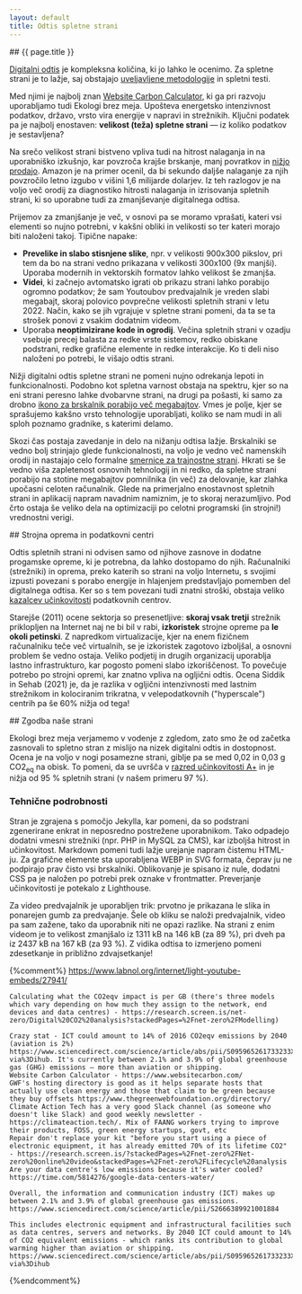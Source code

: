 ```yaml
---
layout: default
title: Odtis spletne strani
---
```

<div class="block" markdown="1">
## {{ page.title }}

[Digitalni odtis](o-akciji.html) je kompleksna količina, ki jo lahko le ocenimo. Za spletne strani je to lažje,
saj obstajajo [uveljavljene metodologije](https://developers.thegreenwebfoundation.org/co2js/explainer/methodologies-for-calculating-website-carbon/#carbon-estimation-models)
in spletni testi.

Med njimi je najbolj znan [Website Carbon Calculator](https://www.websitecarbon.com/), ki ga pri razvoju uporabljamo tudi Ekologi brez meja. Upošteva energetsko intenzivnost podatkov, državo, vrsto vira energije v napravi in strežnikih. Ključni podatek pa je najbolj enostaven: **velikost (teža) spletne strani** — iz koliko podatkov je sestavljena?

Na srečo velikost strani bistveno vpliva tudi na hitrost nalaganja in na uporabniško izkušnjo, kar povzroča krajše brskanje, manj povratkov in [nižjo prodajo](https://www.websitebuilderexpert.com/building-websites/website-load-time-statistics/). Amazon je na primer ocenil, da bi sekundo daljše nalaganje za njih povzročilo letno izgubo v višini 1,6 milijarde dolarjev. Iz teh razlogov je na voljo več orodij za diagnostiko hitrosti nalaganja in izrisovanja spletnih strani, ki so uporabne tudi za zmanjševanje digitalnega odtisa.

Prijemov za zmanjšanje je več, v osnovi pa se moramo vprašati, kateri vsi elementi so nujno potrebni, v kakšni obliki in velikosti so ter kateri morajo biti naloženi takoj.
Tipične napake:
- **Prevelike in slabo stisnjene slike**, npr. v velikosti 900x300 pikslov, pri tem da bo na strani vedno prikazana v velikosti 300x100 (9x manjši). Uporaba modernih in vektorskih formatov lahko velikost še zmanjša.
- **Videi**, ki začnejo avtomatsko igrati ob prikazu strani lahko porabijo ogromno podatkov; že sam Youtoubov predvajalnik je vreden slabi megabajt, skoraj polovico povprečne velikosti spletnih strani v letu 2022. Način, kako se jih vgrajuje v spletne strani pomeni, da ta se ta strošek ponovi z vsakim dodatnim videom.
- Uporaba **neoptimizirane kode in ogrodij**. Večina spletnih strani v ozadju vsebuje precej balasta za redke vrste sistemov, redko obiskane podstrani, redke grafične elemente in redke interakcije. Ko ti deli niso naloženi po potrebi, le višajo odtis strani.

Nižji digitalni odtis spletne strani ne pomeni nujno odrekanja lepoti in funkcionalnosti. Podobno kot spletna varnost obstaja na spektru, kjer so na eni strani peresno lahke dvobarvne strani, na drugi pa pošasti, ki samo za drobno [ikono za brskalnik porabijo več megabajtov](https://iconmap.io/blog#speed-file-size--resolution). Vmes je polje, kjer se sprašujemo kakšno vrsto tehnologije uporabljati, koliko se nam mudi in ali sploh poznamo gradnike, s katerimi delamo.

Skozi čas postaja zavedanje in delo na nižanju odtisa lažje. Brskalniki se vedno bolj strinjajo glede funkcionalnosti, na voljo je vedno več namenskih orodij in nastajajo celo formalne [smernice za trajnostne strani](https://w3c.github.io/sustyweb/). Hkrati se še vedno viša zapletenost osnovnih tehnologij in ni redko, da spletne strani porabijo na stotine megabajtov pomnilnika (in več) za delovanje, kar zlahka upočasni celoten računalnik. Glede na primerjalno enostavnost spletnih strani in aplikacij napram navadnim namiznim, je to skoraj nerazumljivo. Pod črto ostaja še veliko dela na optimizaciji po celotni programski (in strojni!) vrednostni verigi.
</div>


<div class="block" markdown="1">
## Strojna oprema in podatkovni centri

Odtis spletnih strani ni odvisen samo od njihove zasnove in dodatne progamske opreme, ki je potrebna, da lahko dostopamo do njih. Računalniki (strežniki) in oprema, preko katerih so strani na voljo Internetu, s svojimi izpusti povezani s porabo energije in hlajenjem predstavljajo pomemben del digitalnega odtisa. Ker so s tem povezani tudi znatni stroški, obstaja veliko [kazalcev učinkovitosti](https://knowledge.sdialliance.org/data-center-metrics) podatkovnih centrov.

Starejše (2011) ocene sektorja so presenetljive: **skoraj vsak tretji** strežnik priklopljen na Internet naj ne bi bil v rabi, **izkoristek** strojne opreme pa **le okoli petinski**. Z napredkom virtualizacije, kjer na enem fizičnem računalniku teče več virtualnih, se je izkoristek zagotovo izboljšal, a osnovni problem še vedno ostaja. Veliko podjetij in drugih organizacij uporablja lastno infrastrukturo, kar pogosto pomeni slabo izkoriščenost. To povečuje potrebo po strojni opremi, kar znatno vpliva na ogljični odtis. Ocena Siddik in Sehab (2021) je, da je razlika v ogljični intenzivnosti med lastnim strežnikom in kolociranim trikratna, v velepodatkovnih ("hyperscale") centrih pa še 60% nižja od tega!
</div>


<div class="block" markdown="1">
## Zgodba naše strani

Ekologi brez meja verjamemo v vodenje z zgledom, zato smo že od začetka zasnovali to spletno stran z mislijo na nizek digitalni odtis in dostopnost. Ocena je na voljo v nogi posamezne strani, giblje pa se med 0,02 in 0,03 g CO2<sub>eq</sub> na obisk. To pomeni, da se uvršča v [razred učinkovitosti A+](https://sustainablewebdesign.org/digital-carbon-ratings/#toc-3) in je nižja od 95 % spletnih strani (v našem primeru 97 %).


### Tehnične podrobnosti

Stran je zgrajena s pomočjo Jekylla, kar pomeni, da so podstrani zgenerirane enkrat in neposredno postrežene uporabnikom. Tako odpadejo dodatni vmesni strežniki (npr. PHP in MySQL za CMS), kar izboljša hitrost in učinkovitost. Markdown pomeni tudi lažje urejanje napram čistemu HTML-ju. Za grafične elemente sta uporabljena WEBP in SVG formata, čeprav ju ne podpirajo prav čisto vsi brskalniki. Oblikovanje je spisano iz nule, dodatni CSS pa je naložen po potrebi prek oznake v frontmatter. Preverjanje učinkovitosti je potekalo z Lighthouse.

Za video predvajalnik je uporabljen trik: prvotno je prikazana le slika in ponarejen gumb za predvajanje. Šele ob kliku se naloži predvajalnik, video pa sam zažene, tako da uporabnik niti ne opazi razlike. Na strani z enim videom je to velikost zmanjšalo iz 1311 kB na 146 kB (za 89 %), pri dveh pa iz 2437 kB na 167 kB (za 93 %). Z vidika odtisa to izmerjeno pomeni zdesetkanje in približno zdvajsetkanje!

{%comment%}
https://www.labnol.org/internet/light-youtube-embeds/27941/

	Calculating what the CO2eqv impact is per GB (there's three models which vary depending on how much they assign to the network, end devices and data centres) - https://research.screen.is/net-zero/Digital%20CO2%20analysis?stackedPages=%2Fnet-zero%2FModelling)

	Crazy stat - ICT could amount to 14% of 2016 CO2eqv emissions by 2040 (aviation is 2%) https://www.sciencedirect.com/science/article/abs/pii/S095965261733233X?via%3Dihub. It's currently between 2.1% and 3.9% of global greenhouse gas (GHG) emissions – more than aviation or shipping.
	Website Carbon Calculator - https://www.websitecarbon.com/
	GWF's hosting directory is good as it helps separate hosts that actually use clean energy and those that claim to be green because they buy offsets https://www.thegreenwebfoundation.org/directory/
	Climate Action Tech has a very good Slack channel (as someone who doesn't like Slack) and good weekly newsletter - https://climateaction.tech/. Mix of FAANG workers trying to improve their products, FOSS, green energy startups, govt, etc
	Repair don't replace your kit "before you start using a piece of electronic equipment, it has already emitted 70% of its lifetime CO2" - https://research.screen.is/?stackedPages=%2Fnet-zero%2FNet-zero%20online%20video&stackedPages=%2Fnet-zero%2FLifecycle%20analysis
	Are your data centre's low emissions because it's water cooled? https://time.com/5814276/google-data-centers-water/

	Overall, the information and communication industry (ICT) makes up between 2.1% and 3.9% of global greenhouse gas emissions. https://www.sciencedirect.com/science/article/pii/S2666389921001884

	This includes electronic equipment and infrastructural facilities such as data centres, servers and networks. By 2040 ICT could amount to 14% of CO2 equivalent emissions - which ranks its contribution to global warming higher than aviation or shipping. https://www.sciencedirect.com/science/article/abs/pii/S095965261733233X?via%3Dihub

{%endcomment%}
